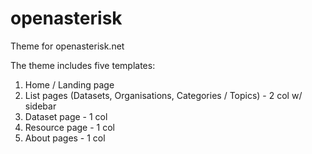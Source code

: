 # openasterisk
Theme for openasterisk.net

The theme includes five templates:
1.  Home / Landing page
2.  List pages (Datasets, Organisations, Categories / Topics) - 2 col w/ sidebar
3.  Dataset page - 1 col
4.  Resource page - 1 col
5.  About pages - 1 col
